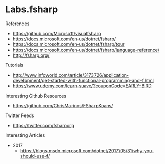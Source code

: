 # Labs.fsharp

References
* https://github.com/Microsoft/visualfsharp
* https://docs.microsoft.com/en-us/dotnet/fsharp/
* https://docs.microsoft.com/en-us/dotnet/fsharp/tour
* https://docs.microsoft.com/en-us/dotnet/fsharp/language-reference/
* http://fsharp.org/


Tutorials
* http://www.infoworld.com/article/3173726/application-development/get-started-with-functional-programming-and-f.html
* https://www.udemy.com/learn-suave/?couponCode=EARLY-BIRD


Interesting Github Resources
* https://github.com/ChrisMarinos/FSharpKoans/


Twitter Feeds
* https://twitter.com/fsharporg


Interesting Articles
* 2017
  * https://blogs.msdn.microsoft.com/dotnet/2017/05/31/why-you-should-use-f/


